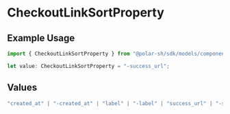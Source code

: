 # CheckoutLinkSortProperty

## Example Usage

```typescript
import { CheckoutLinkSortProperty } from "@polar-sh/sdk/models/components/checkoutlinksortproperty.js";

let value: CheckoutLinkSortProperty = "-success_url";
```

## Values

```typescript
"created_at" | "-created_at" | "label" | "-label" | "success_url" | "-success_url" | "allow_discount_codes" | "-allow_discount_codes"
```
